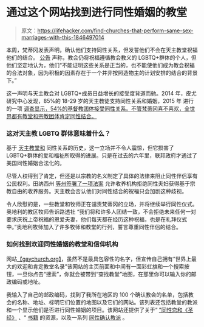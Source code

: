 # 通过这个网站找到进行同性婚姻的教堂

> 原文：<https://lifehacker.com/find-churches-that-perform-same-sex-marriages-with-this-1846497014>

本周，梵蒂冈发表声明，确认他们支持同性关系，但发誓他们不会在天主教堂祝福他们的结合。 [公告](https://press.vatican.va/content/salastampa/en/bollettino/pubblico/2021/03/15/210315b.html) 声称，教会仍将祝福遵循教会教义的 LGBTQ+群体的个人，但他们坚定地认为，他们“不能证明这些关系是正当的，也不能使他们成为教会祝福的合法对象，因为积极的因素存在于一个并非按照造物主的计划安排的结合的背景下。”



这一声明与天主教会对 LGBTQ+成员日益增长的接受度背道而驰。2014 年，皮尤研究中心发现，85%的 18-29 岁的天主教徒支持同性关系和婚姻，2015 年 进行的一项 [调查显示，54%的基督教团体接受同性关系。不管梵蒂冈喜不喜欢，全世界都有教堂和宗教团体肯定同性结合。](https://www.pewresearch.org/fact-tank/2015/12/18/most-u-s-christian-groups-grow-more-accepting-of-homosexuality/)

### 这对天主教 LGBTQ 群体意味着什么？

基于 [天主教堂和](https://www.hrc.org/resources/stances-of-faiths-on-lgbt-issues-roman-catholic-church) 同性关系的历史，这一立场并不令人震惊，但它损害了 LGBTQ+群体的爱和福祉所取得的进展。只是在过去的六年里，联邦政府才通过了美国同性婚姻合法化的。

尽管人权得到了肯定，但还是以宗教的名义制定了具体的法律来阻止同性伴侣享有公民权利。田纳西州 [等州签署了一项法案](https://www.usatoday.com/story/news/nation/2020/01/24/tennessee-gay-adoption-gov-bill-lee-signs-anti-lgbt-measure/4570788002/) 允许收养机构拒绝同性夫妇获得基于宗教自由的收养服务。天主教会否认他们对同性结合的祝福只会加剧这种歧视。

令人欣慰的是，一些教堂和牧师正在谴责梵蒂冈的立场，并将继续举行同性仪式。奥地利的教区牧师告诉路透社 “我们将和许多人团结一致，不会拒绝未来任何一对要求庆祝上帝祝福的恩爱夫妻，他们每天都在经历这种祝福，也是在礼拜仪式中。”奥地利牧师加入了许多牧师和教堂的行列，誓言尊重同性伴侣的结合。



### 如何找到欢迎同性婚姻的教堂和信仰机构

网站[【gaychurch.org】](https://www.gaychurch.org/)，虽然不是最具包容性的名字，但宣传自己拥有“世界上最大的欢迎和肯定教堂名录”该网站的主页前面和中间有一面彩虹旗和一个搜索按钮，一旦你点击“搜索”，你就会被带到“查找教堂”地图，在那里你可以输入你的邮政编码或地址。

我输入了自己的邮政编码，找到了我所在地区的 100 个确认教会的名单，包括教会的名称、地址、标明它们位置的地图以及它们的网站。该列表还包括教堂的教派和一个显示他们是否进行同性婚姻的项目。该网站还提供了关于“ [”同性恋和《圣经》](https://www.gaychurch.org/homosexuality-and-the-bible/) 、“ [书籍](https://www.gaychurch.org/bookstore/) 的资源，以及一系列 [同性确认教派](https://www.gaychurch.org/affirming-denominations/) 。